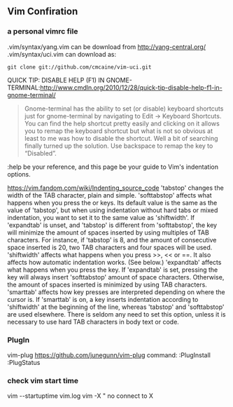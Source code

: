 ## Vim Confiration
### a personal vimrc file
.vim/syntax/yang.vim can be download from http://yang-central.org/
.vim/syntax/uci.vim can download as:

	git clone git://github.com/cmcaine/vim-uci.git

QUICK TIP: DISABLE HELP (F1) IN GNOME-TERMINAL:http://www.cmdln.org/2010/12/28/quick-tip-disable-help-f1-in-gnome-terminal/
>Gnome-terminal has the ability to set (or disable) keyboard shortcuts just for gnome-terminal by navigating to Edit -> Keyboard Shortcuts. You can find the help shortcut pretty easily and clicking on it allows you to remap the keyboard shortcut but what is not so obvious at least to me was how to disable the shortcut. Well a bit of searching finally turned up the solution. Use backspace to remap the key to “Disabled”.

:help be your reference, and this page be your guide to Vim's indentation options.

https://vim.fandom.com/wiki/Indenting_source_code
'tabstop' changes the width of the TAB character, plain and simple.
'softtabstop' affects what happens when you press the <TAB> or <BS> keys. Its default value is the same as the value of 'tabstop', but when using indentation without hard tabs or mixed indentation, you want to set it to the same value as 'shiftwidth'. If 'expandtab' is unset, and 'tabstop' is different from 'softtabstop', the <TAB> key will minimize the amount of spaces inserted by using multiples of TAB characters. For instance, if 'tabstop' is 8, and the amount of consecutive space inserted is 20, two TAB characters and four spaces will be used.
'shiftwidth' affects what happens when you press >>, << or ==. It also affects how automatic indentation works. (See below.)
'expandtab' affects what happens when you press the <TAB> key. If 'expandtab' is set, pressing the <TAB> key will always insert 'softtabstop' amount of space characters. Otherwise, the amount of spaces inserted is minimized by using TAB characters.
'smarttab' affects how <TAB> key presses are interpreted depending on where the cursor is. If 'smarttab' is on, a <TAB> key inserts indentation according to 'shiftwidth' at the beginning of the line, whereas 'tabstop' and  'softtabstop' are used elsewhere. There is seldom any need to set this option, unless it is necessary to use hard  TAB characters in body text or code.

### PlugIn
vim-plug
https://github.com/junegunn/vim-plug
command:
    :PlugInstall
    :PlugStatus

### check vim start time
vim --startuptime vim.log
vim -X  " no connect to X
